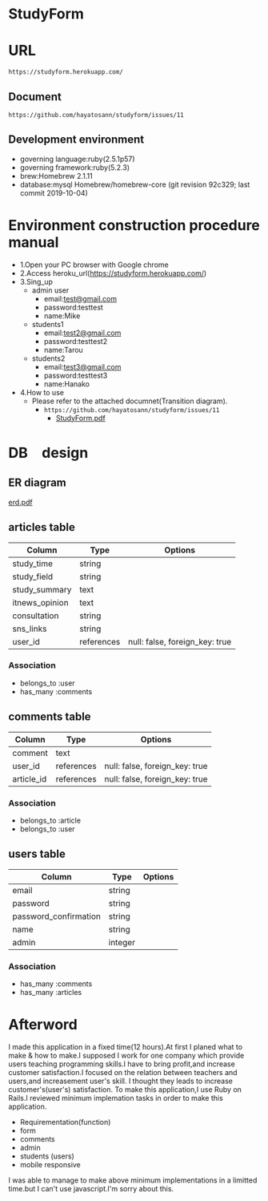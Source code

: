 # StudyForm
# URL
`https://studyform.herokuapp.com/` 
## Document
`https://github.com/hayatosann/studyform/issues/11`
## Development environment
- governing language:ruby(2.5.1p57)
- governing framework:ruby(5.2.3)
- brew:Homebrew 2.1.11
- database:mysql
Homebrew/homebrew-core (git revision 92c329; last commit 2019-10-04)
# Environment construction procedure manual

- 1.Open your PC browser with Google chrome
- 2.Access heroku_url(https://studyform.herokuapp.com/)
- 3.Sing_up
  - admin user
    - email:test@gmail.com
    - password:testtest
    - name:Mike
  - students1
    - email:test2@gmail.com
    - password:testtest2
    - name:Tarou
  - students2
    - email:test3@gmail.com
    - password:testtest3
    - name:Hanako
- 4.How to use
  - Please refer to the attached documnet(Transition diagram).
    - `https://github.com/hayatosann/studyform/issues/11`
      - [StudyForm.pdf](https://github.com/hayatosann/studyform/files/3693834/StudyForm.pdf)
    

# DB　design
## ER diagram
[erd.pdf](https://github.com/hayatosann/studyform/files/3693831/erd.pdf)
## articles table

|Column|Type|Options|
|------|----|-------|
|study_time|string||
|study_field|string||
|study_summary|text||
|itnews_opinion|text||
|consultation|string||
|sns_links|string||
|user_id|references|null: false, foreign_key: true|

### Association
- belongs_to :user
- has_many :comments

## comments table

|Column|Type|Options|
|------|----|-------|
|comment|text||
|user_id|references|null: false, foreign_key: true|
|article_id|references|null: false, foreign_key: true|

### Association

- belongs_to :article
- belongs_to :user

## users table

|Column|Type|Options|
|------|----|-------|
|email|string||
|password|string||
|password_confirmation|string||
|name|string||
|admin|integer||
  

### Association

- has_many :comments
- has_many :articles

# Afterword
I made this application in a fixed time(12 hours).At first I planed what to make & how to make.I supposed I work for one company which provide users teaching programming skills.I have to bring profit,and increase customer satisfaction.I focused on the relation between teachers and users,and increasement user's skill. I thought they leads to increase customer's(user's) satisfaction.
To make this application,I use Ruby on Rails.I reviewed minimum implemation tasks in order to make this application.
 - Requirementation(function)
  - form
  - comments
  - admin
  - students (users)
  - mobile responsive
  
I was able to manage to make above minimum implementations in a limitted time.but I can't use javascript.I'm sorry about this.


